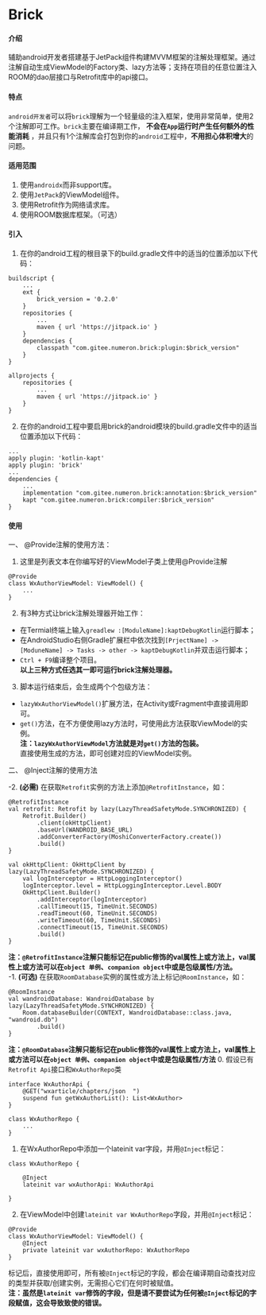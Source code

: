 # Brick

#### 介绍
辅助android开发者搭建基于JetPack组件构建MVVM框架的注解处理框架。通过注解自动生成ViewModel的Factory类、lazy方法等；支持在项目的任意位置注入ROOM的dao层接口与Retrofit库中的api接口。

#### 特点
`android开发者`可以将`brick`理解为一个轻量级的注入框架，使用非常简单，使用2个注解即可工作。`brick`主要在编译期工作， **不会在`App`运行时产生任何额外的性能消耗** ，并且只有1个注解库会打包到你的`android`工程中，**不用担心体积增大**的问题。

#### 适用范围
1. 使用`androidx`而非support库。
2. 使用`JetPack`的ViewModel组件。
3. 使用Retrofit作为网络请求库。
4. 使用ROOM数据库框架。（可选）

#### 引入

1.  在你的android工程的根目录下的build.gradle文件中的适当的位置添加以下代码：
```
buildscript {
    ...
    ext {
        brick_version = '0.2.0'
    }
    repositories {
        ...
        maven { url 'https://jitpack.io' }
    }
    dependencies {
        classpath "com.gitee.numeron.brick:plugin:$brick_version"
    }
}

allprojects {
    repositories {
        ...
        maven { url 'https://jitpack.io' }
    }
}
```
2.  在你的android工程中要启用brick的android模块的build.gradle文件中的适当位置添加以下代码：
```
...
apply plugin: 'kotlin-kapt'
apply plugin: 'brick'
...
dependencies {
    ...
    implementation "com.gitee.numeron.brick:annotation:$brick_version"
    kapt "com.gitee.numeron.brick:compiler:$brick_version"
}
```
#### 使用

一、 @Provide注解的使用方法：
 1. 这里是列表文本在你编写好的ViewModel子类上使用@Provide注解
```
@Provide
class WxAuthorViewModel: ViewModel() {
    ...
}
```
 2. 有3种方式让brick注解处理器开始工作：
* 在Termial终端上输入`greadlew :[ModuleName]:kaptDebugKotlin`运行脚本；
* 在AndroidStudio右侧Gradle扩展栏中依次找到`[PrjectName] -> [ModuneName] -> Tasks -> other -> kaptDebugKotlin`并双击运行脚本；
* `Ctrl + F9`编译整个项目。  
 **以上三种方式任选其一即可运行brick注解处理器。** 
 3.  脚本运行结束后，会生成两个个包级方法：
* `lazyWxAuthorViewModel()`扩展方法，在Activity或Fragment中直接调用即可。
* `get()`方法，在不方便使用lazy方法时，可使用此方法获取ViewModel的实例。  
 **注：`lazyWxAuthorViewModel`方法就是对`get()`方法的包装。**   
直接使用生成的方法，即可创建对应的ViewModel实例。

二、 @Inject注解的使用方法  
  
-2.  **(必需)** 在获取`Retrofit`实例的方法上添加`@RetrofitInstance`，如：
```
@RetrofitInstance
val retrofit: Retrofit by lazy(LazyThreadSafetyMode.SYNCHRONIZED) {
    Retrofit.Builder()
        .client(okHttpClient)
        .baseUrl(WANDROID_BASE_URL)
        .addConverterFactory(MoshiConverterFactory.create())
        .build()
}

val okHttpClient: OkHttpClient by lazy(LazyThreadSafetyMode.SYNCHRONIZED) {
    val logInterceptor = HttpLoggingInterceptor()
    logInterceptor.level = HttpLoggingInterceptor.Level.BODY
    OkHttpClient.Builder()
        .addInterceptor(logInterceptor)
        .callTimeout(15, TimeUnit.SECONDS)
        .readTimeout(60, TimeUnit.SECONDS)
        .writeTimeout(60, TimeUnit.SECONDS)
        .connectTimeout(15, TimeUnit.SECONDS)
        .build()
}
```  
 **注：`@RetrofitInstance`注解只能标记在public修饰的val属性上或方法上，val属性上或方法可以在`object 单例`、`companion object`中或是包级属性/方法。**   
-1.  **(可选)** 在获取`RoomDatabase`实例的属性或方法上标记`@RoomInstance`，如：
```
@RoomInstance
val wandroidDatabase: WandroidDatabase by lazy(LazyThreadSafetyMode.SYNCHRONIZED) {
    Room.databaseBuilder(CONTEXT, WandroidDatabase::class.java, "wandroid.db")
        .build()
}
```
 **注：`@RoomDatabase`注解只能标记在public修饰的val属性上或方法上，val属性上或方法可以在`object 单例`、`companion object`中或是包级属性/方法** 
0. 假设已有`Retrofit Api`接口和`WxAuthorRepo`类
```
interface WxAuthorApi {
    @GET("wxarticle/chapters/json  ")
    suspend fun getWxAuthorList(): List<WxAuthor>
}

class WxAuthorRepo {
    ...
}

```
1. 在WxAuthorRepo中添加一个lateinit var字段，并用`@Inject`标记：
```
class WxAuthorRepo {

    @Inject
    lateinit var wxAuthorApi: WxAuthorApi

}
```
2. 在ViewModel中创建`lateinit var WxAuthorRepo`字段，并用`@Inject`标记：
```
@Provide
class WxAuthorViewModel: ViewModel() {
    @Inject
    private lateinit var wxAuthorRepo: WxAuthorRepo
}
```
标记后，直接使用即可，所有被`@Inject`标记的字段，都会在编译期自动查找对应的类型并获取/创建实例，无需担心它们在何时被赋值。   
 **注：虽然是`lateinit var`修饰的字段，但是请不要尝试为任何被`@Inject`标记的字段赋值，这会导致致使的错误。** 